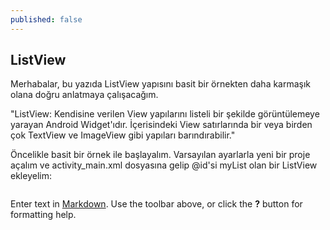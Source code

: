```yaml
---
published: false
---
```

## ListView

Merhabalar, bu yazıda ListView yapısını basit bir örnekten daha karmaşık olana doğru anlatmaya çalışacağım.

"ListView: Kendisine verilen View yapılarını listeli bir şekilde görüntülemeye yarayan Android Widget'ıdır. İçerisindeki View satırlarında bir veya birden çok TextView ve ImageView gibi yapıları barındırabilir."

Öncelikle basit bir örnek ile başlayalım. Varsayılan ayarlarla yeni bir proje açalım ve activity_main.xml dosyasına gelip @id'si myList olan bir ListView ekleyelim:

```java

```







Enter text in [Markdown](http://daringfireball.net/projects/markdown/). Use the toolbar above, or click the **?** button for formatting help.
